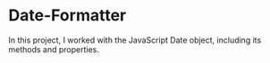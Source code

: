 # Date-Formatter
In this project, I worked with the JavaScript Date object, including its methods and properties. 
